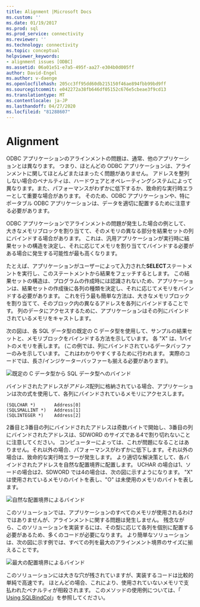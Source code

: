 ```yaml
---
title: Alignment |Microsoft Docs
ms.custom: ''
ms.date: 01/19/2017
ms.prod: sql
ms.prod_service: connectivity
ms.reviewer: ''
ms.technology: connectivity
ms.topic: conceptual
helpviewer_keywords:
- alignment issues [ODBC]
ms.assetid: 06a01e51-e7a5-495f-aa27-e304b0d005ff
author: David-Engel
ms.author: v-daenge
ms.openlocfilehash: 205cc3ff95dd60db215150f46ae894fbb99bd9ff
ms.sourcegitcommit: e042272a38fb646df05152c676e5cbeae3f9cd13
ms.translationtype: MT
ms.contentlocale: ja-JP
ms.lasthandoff: 04/27/2020
ms.locfileid: "81288607"
---
```

# <a name="alignment"></a>Alignment
ODBC アプリケーションのアラインメントの問題は、通常、他のアプリケーションとは異なります。 つまり、ほとんどの ODBC アプリケーションは、アラインメントに関してほとんどまたはまったく問題がありません。 アドレスを整列しない場合のペナルティは、ハードウェアとオペレーティングシステムによって異なります。また、パフォーマンスがわずかに低下するか、致命的な実行時エラーとして重要な場合があります。 そのため、ODBC アプリケーションや、特にポータブル ODBC アプリケーションは、データを適切に配置するために注意する必要があります。  
  
 ODBC アプリケーションでアラインメントの問題が発生した場合の例として、大きなメモリブロックを割り当てて、そのメモリの異なる部分を結果セットの列にバインドする場合があります。 これは、汎用アプリケーションが実行時に結果セットの構造を決定し、それに応じてメモリを割り当ててバインドする必要がある場合に発生する可能性が最も高くなります。  
  
 たとえば、アプリケーションがユーザーによって入力された**SELECT**ステートメントを実行し、このステートメントから結果をフェッチするとします。 この結果セットの構造は、プログラムの作成時には認識されないため、アプリケーションは、結果セットの作成後に各列の種類を決定し、それに応じてメモリをバインドする必要があります。 これを行う最も簡単な方法は、大きなメモリブロックを割り当てて、そのブロック内の異なるアドレスを各列にバインドすることです。 列のデータにアクセスするために、アプリケーションはその列にバインドされているメモリをキャストします。  
  
 次の図は、各 SQL データ型の既定の C データ型を使用して、サンプルの結果セットと、メモリブロックをバインドする方法を示しています。 各 "X" は、1バイトのメモリを表します。 (この例では、列にバインドされているデータバッファーのみを示しています。 これはわかりやすくするために行われます。 実際のコードでは、長さ/インジケーターバッファーも揃える必要があります)。  
  
 ![既定の C データ型から SQL データ型へのバインド](../../../odbc/reference/develop-app/media/pr24.gif "pr24")  
  
 バインドされたアドレスが*アドレス*配列に格納されている場合、アプリケーションは次の式を使用して、各列にバインドされているメモリにアクセスします。  
  
```  
(SQLCHAR *)       Address[0]  
(SQLSMALLINT *)   Address[1]  
(SQLINTEGER *)    Address[2]  
```  
  
 2番目と3番目の列にバインドされたアドレスは奇数バイトで開始し、3番目の列にバインドされたアドレスは、SDWORD のサイズである4で割り切れないことに注意してください。 コンピューターによっては、これが問題になることはありません。それ以外の場合、パフォーマンスがわずかに低下します。それ以外の場合は、致命的な実行時エラーが発生します。 より適切な解決策として、各バインドされたアドレスを自然な配置境界に配置します。 UCHAR の場合は1、ソードの場合は2、SDWORD では4の場合は、次の図に示すようになります。 "X" は使用されているメモリのバイトを表し、"O" は未使用のメモリのバイトを表します。  
  
 ![自然な配置境界によるバインド](../../../odbc/reference/develop-app/media/pr25.gif "pr25")  
  
 このソリューションでは、アプリケーションのすべてのメモリが使用されるわけではありませんが、アラインメントに関する問題は発生しません。 残念ながら、このソリューションを実装するには、その型に応じて各列を個別に配置する必要があるため、多くのコードが必要になります。 より簡単なソリューションは、次の図に示す例では、すべての列を最大のアラインメント境界のサイズに揃えることです。  
  
 ![最大の配置境界によるバインド](../../../odbc/reference/develop-app/media/pr26.gif "pr26")  
  
 このソリューションには大きな穴が残されていますが、実装するコードは比較的単純で高速です。 ほとんどの場合、これにより、使用されていないメモリで支払われたペナルティが相殺されます。 このメソッドの使用例については、「 [Using SQLBindCol](../../../odbc/reference/develop-app/using-sqlbindcol.md)」を参照してください。
